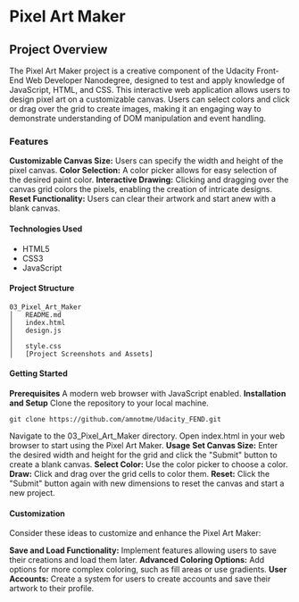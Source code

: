 # Pixel Art Maker

## Project Overview

The Pixel Art Maker project is a creative component of the Udacity Front-End Web Developer Nanodegree, designed to test and apply knowledge of JavaScript, HTML, and CSS. This interactive web application allows users to design pixel art on a customizable canvas. Users can select colors and click or drag over the grid to create images, making it an engaging way to demonstrate understanding of DOM manipulation and event handling.

### Features

**Customizable Canvas Size:** Users can specify the width and height of the pixel canvas.
**Color Selection:** A color picker allows for easy selection of the desired paint color.
**Interactive Drawing:** Clicking and dragging over the canvas grid colors the pixels, enabling the creation of intricate designs.
**Reset Functionality:** Users can clear their artwork and start anew with a blank canvas.

#### Technologies Used

* HTML5
* CSS3
* JavaScript

#### Project Structure

```
03_Pixel_Art_Maker
│   README.md
│   index.html
│   design.js
│
│   style.css
│   [Project Screenshots and Assets]
```

#### Getting Started

**Prerequisites**
A modern web browser with JavaScript enabled.
**Installation and Setup**
Clone the repository to your local machine.
```
git clone https://github.com/amnotme/Udacity_FEND.git
```
Navigate to the 03_Pixel_Art_Maker directory.
Open index.html in your web browser to start using the Pixel Art Maker.
**Usage**
**Set Canvas Size:** Enter the desired width and height for the grid and click the "Submit" button to create a blank canvas.
**Select Color:** Use the color picker to choose a color.
**Draw:** Click and drag over the grid cells to color them.
**Reset:** Click the "Submit" button again with new dimensions to reset the canvas and start a new project.

#### Customization

Consider these ideas to customize and enhance the Pixel Art Maker:

**Save and Load Functionality:** Implement features allowing users to save their creations and load them later.
**Advanced Coloring Options:** Add options for more complex coloring, such as fill areas or use gradients.
**User Accounts:** Create a system for users to create accounts and save their artwork to their profile.